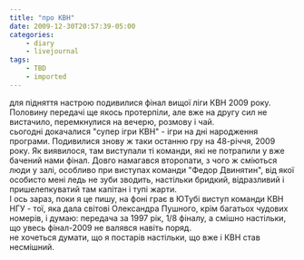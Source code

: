 ```yaml
---
title: "про КВН"
date: 2009-12-30T20:57:39-05:00
categories:
    - diary
    - livejournal
tags:
    - TBD
    - imported
---
```


для підняття настрою подивилися фінал вищої ліги КВН 2009 року. Половину передачі ще якось протерпіли, але вже на другу сил не вистачило, перемкнулися на вечерю, розмову і чай.  
сьогодні докачалися "супер ігри КВН" - ігри на дні народження програми. Подивилися знову ж таки останню гру на 48-річчя, 2009 року. Як виявилося, там виступали ті команди, які не потрапили у вже бачений нами фінал. Довго намагався второпати, з чого ж сміються люди у залі, особливо при виступах команди "Федор Двинятин", від якої особисто мені ледь не зуби зводить, настільки бридкий, відразливий і пришелепкуватий там капітан і тупі жарти.  
І ось зараз, поки я це пишу, на фоні грає в ЮТубі виступ команди КВН НГУ - тої, яка дала світові Олександра Пушного, крім багатьох чудових номерів, і думаю: передача за 1997 рік, 1/8 фіналу, а смішно настільки, що увесь фінал-2009 не валявся навіть поряд.  
не хочеться думати, що я постарів настільки, що вже і КВН став несмішний.